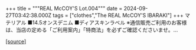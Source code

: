 +++
title = """REAL McCOY'S Lot.004"""
date = 2024-09-27T03:42:38.000Z
tags = ["clothes","The REAL McCOY'S IBARAKI"]
+++
マテリアル ■14.5オンスデニム ■ディアスキンラベル ※通信販売ご利用のお客様は、当店の定める「ご利用案内」「特商法」を必ずご確認くださいませ。...

[[source]](https://the-realmccoys.ocnk.net/product/1068)
